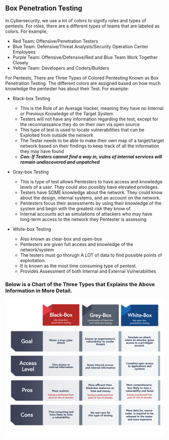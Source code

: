 ## Box Penetration Testing

In Cybersecurity, we use a lot of colors to signify roles and types of pentests. For roles, there are a different types of teams that are labeled as colors. For example,
+ Red Team: Offensive/Penetration Testers
+ Blue Team: Defensive/Threat Analysts/Security Operation Center Employees
+ Purple Team: Offensive/Defensive/Red and Blue Team Work Together Closely
+ Yellow Team: Developers and Coders/Builders

For Pentests, There are Three Types of Colored Pentesting Known as Box Penetration Testing. The different colors are assigned based on how much knowledge the pentester has about their Test. For example:

+ Black-box Testing
  + This is the Role of an Average Hacker, meaning they have no Internal or Previous Knowledge of the Target System
  + Testers will not have any information regarding the test, except for the reconnaissance they do on their own via open source
  + This type of test is used to locate vulnerabilities that can be Exploited from outside the network
  + The Tester needs to be able to make their own map of a target/target network based on their findings to keep track of all the information they may have found
  + ***Con: If Testers cannot find a way in, vulns of internal services will remain undiscovered and unpatched***

+ Gray-box Testing
  + This is type of test allows Pentesters to have access and knowledge levels of a user. They could also possibly have elevated privileges. 
  + Testers have SOME knowledge about the network. They could know about the design, internal systems, and an account on the network. 
  + Pentesters focus their assessments by using their knowledge of the system and begin with the greatest risk they know of. 
  + Internal accounts act as simulations of attackers who may have long-term access to the network they Pentester is assessing

+ White-box Testing
  + Also known as clear-box and open-box
  + Pentesters are given full access and knowledge of the network/system
  + The testers must go thorugh A LOT of data to find possible points of exploitation. 
  + It is known as the most time consuming type of pentest. 
  + Provides Assessment of both Internal and External Vulnerabilities


### Below is a Chart of the Three Types that Explains the Above Information in More Detail. 
![alttext](https://github.com/GCU-GenCyber/GenCyber-Camp-23/blob/main/Pentesting%20Fundamentals/img/Box.png)
